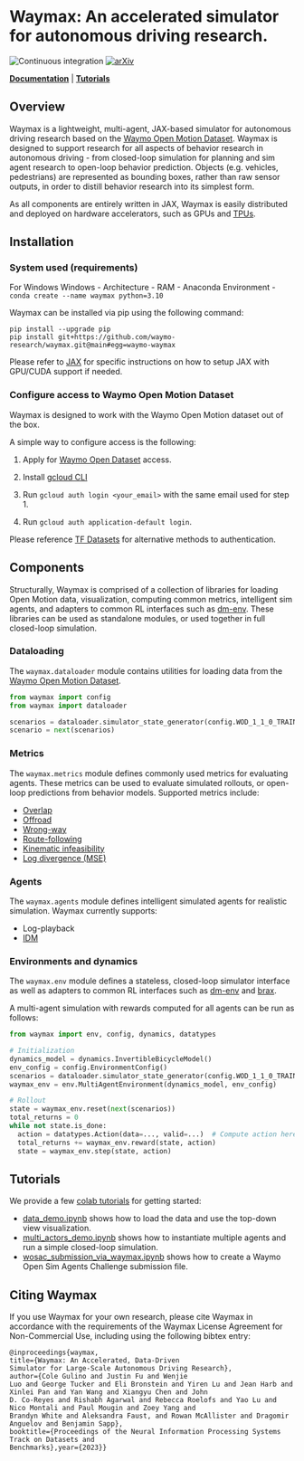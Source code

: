 # Waymax: An accelerated simulator for autonomous driving research.

![Continuous integration](https://github.com/waymo-research/waymax/actions/workflows/ci-build.yml/badge.svg)
[![arXiv](https://img.shields.io/badge/cs.RO-2310.08710-b31b1b?logo=arxiv&logoColor=red)](https://arxiv.org/abs/2310.08710)

[**Documentation**](https://waymo-research.github.io/waymax/docs/)
| [**Tutorials**](https://waymo-research.github.io/waymax/docs/getting_started.html)

## Overview

Waymax is a lightweight, multi-agent, JAX-based simulator for autonomous driving
research based on the [Waymo Open Motion Dataset](https://waymo.com/open/).
Waymax is designed to support research for all aspects of behavior research in
autonomous driving - from closed-loop simulation for planning and sim agent
research to open-loop behavior prediction. Objects (e.g. vehicles, pedestrians)
are represented as bounding boxes, rather than raw sensor outputs, in order to
distill behavior research into its simplest form.

As all components are entirely written in JAX, Waymax is easily distributed and
deployed on hardware accelerators, such as GPUs and
[TPUs](https://cloud.google.com/tpu).

## Installation
### System used (requirements)
For Windows
Windows - 
Architecture -
RAM -
Anaconda Environment - ```conda create --name waymax python=3.10```

Waymax can be installed via pip using the following command:

```
pip install --upgrade pip
pip install git+https://github.com/waymo-research/waymax.git@main#egg=waymo-waymax
```

Please refer to [JAX](https://github.com/google/jax#installation) for specific
instructions on how to setup JAX with GPU/CUDA support if needed.

### Configure access to Waymo Open Motion Dataset

Waymax is designed to work with the Waymo Open Motion dataset out of the box.

A simple way to configure access is the following:

1.  Apply for [Waymo Open Dataset](https://waymo.com/open) access.

2.  Install [gcloud CLI](https://cloud.google.com/sdk/docs/install)

3.  Run `gcloud auth login <your_email>` with the same email used for step 1.

4.  Run `gcloud auth application-default login`.

Please reference
[TF Datasets](https://www.tensorflow.org/datasets/gcs#authentication) for
alternative methods to authentication.

## Components

Structurally, Waymax is comprised of a collection of libraries for loading Open
Motion data, visualization, computing common metrics, intelligent sim agents,
and adapters to common RL interfaces such as
[dm-env](https://github.com/deepmind/dm_env). These libraries can be used as
standalone modules, or used together in full closed-loop simulation.

### Dataloading

The `waymax.dataloader` module contains utilities for loading data from the
[Waymo Open Motion Dataset](https://waymo.com/open/).

```python
from waymax import config
from waymax import dataloader

scenarios = dataloader.simulator_state_generator(config.WOD_1_1_0_TRAINING)
scenario = next(scenarios)
```

### Metrics

The `waymax.metrics` module defines commonly used metrics for evaluating agents.
These metrics can be used to evaluate simulated rollouts, or open-loop
predictions from behavior models. Supported metrics include:

-   [Overlap](https://github.com/waymo-research/waymax/tree/main/waymax/metrics/overlap.py)
-   [Offroad](https://github.com/waymo-research/waymax/tree/main/waymax/metrics/roadgraph.py)
-   [Wrong-way](https://github.com/waymo-research/waymax/tree/main/waymax/metrics/roadgraph.py)
-   [Route-following](https://github.com/waymo-research/waymax/tree/main/waymax/metrics/route.py)
-   [Kinematic infeasibility](https://github.com/waymo-research/waymax/tree/main/waymax/metrics/comfort.py)
-   [Log divergence (MSE)](https://github.com/waymo-research/waymax/tree/main/waymax/metrics/imitation.py)

### Agents

The `waymax.agents` module defines intelligent simulated agents for realistic
simulation. Waymax currently supports:

-   Log-playback
-   [IDM](https://github.com/waymo-research/waymax/tree/main/waymax/agents/waypoint_following_agent.py)

### Environments and dynamics

The `waymax.env` module defines a stateless, closed-loop simulator interface as
well as adapters to common RL interfaces such as
[dm-env](https://github.com/deepmind/dm_env) and
[brax](https://github.com/google/brax).

A multi-agent simulation with rewards computed for all agents can be run as
follows:

```python
from waymax import env, config, dynamics, datatypes

# Initialization
dynamics_model = dynamics.InvertibleBicycleModel()
env_config = config.EnvironmentConfig()
scenarios = dataloader.simulator_state_generator(config.WOD_1_1_0_TRAINING)
waymax_env = env.MultiAgentEnvironment(dynamics_model, env_config)

# Rollout
state = waymax_env.reset(next(scenarios))
total_returns = 0
while not state.is_done:
  action = datatypes.Action(data=..., valid=...)  # Compute action here
  total_returns += waymax_env.reward(state, action)
  state = waymax_env.step(state, action)
```

## Tutorials

We provide a few
[colab tutorials](https://github.com/waymo-research/waymax/blob/main/docs/notebooks) for
getting started:

-   [data_demo.ipynb](https://github.com/waymo-research/waymax/blob/main/docs/notebooks/data_demo.ipynb)
    shows how to load the data and use the top-down view visualization.
-   [multi_actors_demo.ipynb](https://github.com/waymo-research/waymax/blob/main/docs/notebooks/multi_actors_demo.ipynb)
    shows how to instantiate multiple agents and run a simple closed-loop
    simulation.
-   [wosac_submission_via_waymax.ipynb](https://github.com/waymo-research/waymax/blob/main/docs/notebooks/wosac_submission_via_waymax.ipynb)
    shows how to create a Waymo Open Sim Agents Challenge submission file.

## Citing Waymax

If you use Waymax for your own research, please cite Waymax in accordance with
the requirements of the Waymax License Agreement for Non-Commercial Use,
including using the following bibtex entry:

```
@inproceedings{waymax,
title={Waymax: An Accelerated, Data-Driven
Simulator for Large-Scale Autonomous Driving Research},
author={Cole Gulino and Justin Fu and Wenjie
Luo and George Tucker and Eli Bronstein and Yiren Lu and Jean Harb and Xinlei Pan and Yan Wang and Xiangyu Chen and John
D. Co-Reyes and Rishabh Agarwal and Rebecca Roelofs and Yao Lu and Nico Montali and Paul Mougin and Zoey Yang and
Brandyn White and Aleksandra Faust, and Rowan McAllister and Dragomir Anguelov and Benjamin Sapp},
booktitle={Proceedings of the Neural Information Processing Systems Track on Datasets and
Benchmarks},year={2023}}
```
